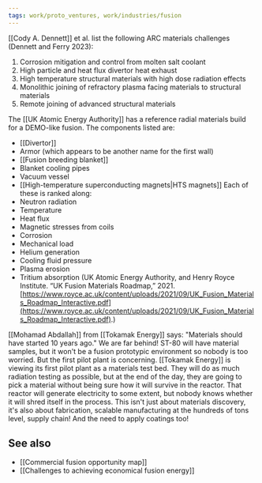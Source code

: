 ```yaml
---
tags: work/proto_ventures, work/industries/fusion
---
```

[[Cody A. Dennett]] et al. list the following ARC materials challenges (Dennett and Ferry 2023):
1. Corrosion mitigation and control from molten salt coolant
2. High particle and heat flux divertor heat exhaust
3. High temperature structural materials with high dose radiation effects
4. Monolithic joining of refractory plasma facing materials to structural materials
5. Remote joining of advanced structural materials

The [[UK Atomic Energy Authority]] has a reference radial materials build for a DEMO-like fusion. The components listed are:
- [[Divertor]]
- Armor (which appears to be another name for the first wall)
- [[Fusion breeding blanket]]
- Blanket cooling pipes
- Vacuum vessel
- [[High-temperature superconducting magnets|HTS magnets]]
Each of these is ranked along:
- Neutron radiation
- Temperature
- Heat flux
- Magnetic stresses from coils
- Corrosion
- Mechanical load
- Helium generation
- Cooling fluid pressure
- Plasma erosion
- Tritium absorption
(UK Atomic Energy Authority, and Henry Royce Institute. “UK Fusion Materials Roadmap,” 2021. [https://www.royce.ac.uk/content/uploads/2021/09/UK_Fusion_Materials_Roadmap_Interactive.pdf](https://www.royce.ac.uk/content/uploads/2021/09/UK_Fusion_Materials_Roadmap_Interactive.pdf).)

[[Mohamad Abdallah]] from [[Tokamak Energy]] says: "Materials should have started 10 years ago." We are far behind! ST-80 will have material samples, but it won't be a fusion prototypic environment so nobody is too worried. But the first pilot plant is concerning. [[Tokamak Energy]] is viewing its first pilot plant as a materials test bed. They will do as much radiation testing as possible, but at the end of the day, they are going to pick a material without being sure how it will survive in the reactor. That reactor will generate electricity to some extent, but nobody knows whether it will shred itself in the process. This isn't just about materials discovery, it's also about fabrication, scalable manufacturing at the hundreds of tons level, supply chain! And the need to apply coatings too!

## See also
- [[Commercial fusion opportunity map]]
- [[Challenges to achieving economical fusion energy]]